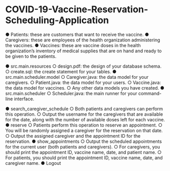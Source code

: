 # COVID-19-Vaccine-Reservation-Scheduling-Application

● Patients: these are customers that want to receive the vaccine.
● Caregivers: these are employees of the health organization administering the vaccines.
● Vaccines: these are vaccine doses in the health organization’s inventory of medical
supplies that are on hand and ready to be given to the patients.

● src.main.resources
    ○ design.pdf: the design of your database schema.
    ○ create.sql: the create statement for your tables.
● src.main.scheduler.model
    ○ Caregiver.java: the data model for your caregivers.
    ○ Patient.java: the data model for your users.
    ○ Vaccine.java: the data model for vaccines.
    ○ Any other data models you have created.
● src.main.scheduler
    ○ Scheduler.java: the main runner for your command-line interface.


● search_caregiver_schedule <date>
    ○ Both patients and caregivers can perform this operation.
    ○ Output the username for the caregivers that are available for the date, along with
the number of available doses left for each vaccine.
● reserve <date> <vaccine>
    ○ Patients perform this operation to reserve an appointment.
    ○ You will be randomly assigned a caregiver for the reservation on that date.
    ○ Output the assigned caregiver and the appointment ID for the reservation.
● show_appointments
    ○ Output the scheduled appointments for the current user (both patients and
caregivers).
    ○ For caregivers, you should print the appointment ID, vaccine name, date, and
patient name.
    ○ For patients, you should print the appointment ID, vaccine name, date, and
caregiver name. 
● Logout

